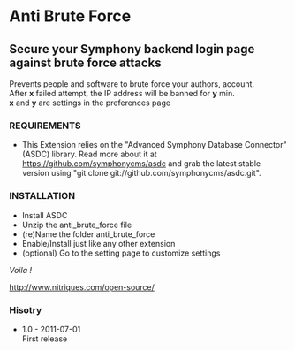 # Anti Brute Force #

## Secure your Symphony backend login page against brute force attacks ##

Prevents people and software to brute force your authors, account.  
After **x** failed attempt, the IP address will be banned for **y** min.  
**x** and **y** are settings in the preferences page

### REQUIREMENTS ###

- This Extension relies on the "Advanced Symphony Database Connector" (ASDC) library. Read more about it 
  at https://github.com/symphonycms/asdc and grab the latest stable version using 
  "git clone git://github.com/symphonycms/asdc.git". 

### INSTALLATION ###

- Install ASDC
- Unzip the anti_brute_force file
- (re)Name the folder anti_brute_force
- Enable/Install just like any other extension
- (optional) Go to the setting page to customize settings

*Voila !*

http://www.nitriques.com/open-source/

### Hisotry ###

- 1.0 - 2011-07-01  
  First release